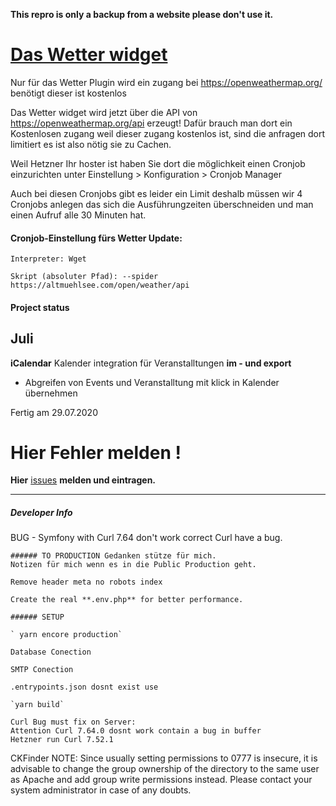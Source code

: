 **This repro is only a backup from a website please don't use it.**

# [Das Wetter widget](#weatherwidget)
Nur für das Wetter Plugin wird ein zugang bei https://openweathermap.org/ benötigt dieser ist kostenlos

Das Wetter widget wird jetzt über die API von https://openweathermap.org/api erzeugt!  Dafür brauch man dort ein Kostenlosen zugang weil dieser zugang kostenlos ist,  sind die anfragen dort limitiert es ist also nötig sie zu Cachen.

Weil Hetzner Ihr hoster ist haben Sie dort die möglichkeit einen Cronjob einzurichten unter Einstellung > Konfiguration > Cronjob Manager 

Auch bei diesen Cronjobs gibt es leider ein Limit deshalb müssen wir 4 Cronjobs anlegen das sich die Ausführungzeiten überschneiden und man einen Aufruf alle 30 Minuten hat.

#### Cronjob-Einstellung fürs Wetter Update:

`Interpreter: Wget`

`Skript (absoluter Pfad): --spider https://altmuehlsee.com/open/weather/api`



#### Project status

## Juli
**iCalendar** Kalender integration für Veranstalltungen **im - und export**
- Abgreifen von Events und Veranstalltung mit klick in Kalender übernehmen

Fertig am 29.07.2020


# Hier Fehler melden !

**Hier** [issues](https://github.com/rogergerecke/alt-sym/issues) **melden und eintragen.**

---

##### Developer Info

BUG - Symfony with Curl 7.64 don't work correct Curl have a bug.

```
###### TO PRODUCTION Gedanken stütze für mich.
Notizen für mich wenn es in die Public Production geht.

Remove header meta no robots index

Create the real **.env.php** for better performance.

###### SETUP

` yarn encore production`

Database Conection

SMTP Conection

.entrypoints.json dosnt exist use

`yarn build`

Curl Bug must fix on Server:
Attention Curl 7.64.0 dosnt work contain a bug in buffer
Hetzner run Curl 7.52.1
```

CKFinder
NOTE: Since usually setting permissions to 0777 is insecure, it is advisable to change the group ownership of the directory to the same user as Apache and add group write permissions instead. Please contact your system administrator in case of any doubts.

[https://studio-42.github.io/elFinder/#elf_l1_Lw]: https://studio-42.github.io/elFinder/#elf_l1_Lw